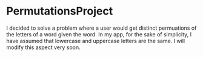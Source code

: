 # PermutationsProject

I decided to solve a problem where a user would get distinct permuations of the letters of a word given the word.
In my app, for the sake of simplicity, I have assumed that lowercase and uppercase letters are the same. 
I will modify this aspect very soon.
